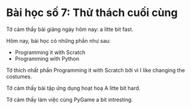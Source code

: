 # Bài học số 7: Thử thách cuối cùng

Tớ cảm thấy bài giảng ngày hôm nay: a litte bit fast.

Hôm nay, bài học có những phần như sau:
- Programming it with Scratch
- Programming with Python

Tớ thích nhất phần Programming it with Scratch bởi vì I like changing the costumes.

Tớ cảm thấy bài tập ứng dụng hoạt hoạ A litte bit hard.

Tớ cảm thấy làm việc cùng PyGame a bit intresting.
